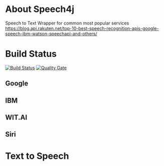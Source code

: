 # About Speech4j
Speech to Text Wrapper for common most popular services
https://blog.api.rakuten.net/top-10-best-speech-recognition-apis-google-speech-ibm-watson-speechapi-and-others/

# Build Status
[![Build Status](https://travis-ci.com/speech4j/speech4j.svg?branch=master)](https://travis-ci.com/speech4j/speech4j) [![Quality Gate](https://sonarcloud.io/api/project_badges/measure?project=speech4j&metric=alert_status)](https://sonarcloud.io/dashboard/index/speech4j)

## Google
## IBM
## WIT.AI
## Siri

# Text to Speech
##
##
##
##
